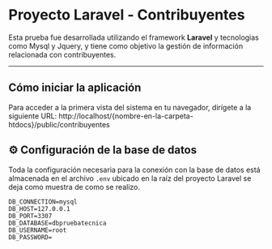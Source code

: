 # Proyecto Laravel - Contribuyentes

Esta prueba fue desarrollada utilizando el framework **Laravel** y tecnologias como Mysql y Jquery, y tiene como objetivo la gestión de información relacionada con contribuyentes.

---

##  Cómo iniciar la aplicación

Para acceder a la primera vista del sistema en tu navegador, dirígete a la siguiente URL: http://localhost/{nombre-en-la-carpeta-htdocs}/public/contribuyentes

## ⚙️ Configuración de la base de datos

Toda la configuración necesaria para la conexión con la base de datos está almacenada en el archivo `.env` ubicado en la raíz del proyecto Laravel se deja como muestra de como se realizo.

```env
DB_CONNECTION=mysql
DB_HOST=127.0.0.1
DB_PORT=3307
DB_DATABASE=dbpruebatecnica
DB_USERNAME=root
DB_PASSWORD=

